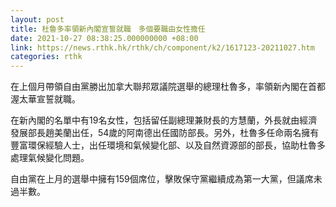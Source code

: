 ```yaml
---
layout: post
title: 杜魯多率領新內閣宣誓就職　多個要職由女性擔任
date: 2021-10-27 08:38:25.000000000 +08:00
link: https://news.rthk.hk/rthk/ch/component/k2/1617123-20211027.htm
categories: rthk
---
```


在上個月帶領自由黨勝出加拿大聯邦眾議院選舉的總理杜魯多，率領新內閣在首都渥太華宣誓就職。

在新內閣的名單中有19名女性，包括留任副總理兼財長的方慧蘭，外長就由經濟發展部長趙美蘭出任，54歲的阿南德出任國防部長。另外，杜魯多任命兩名擁有豐富環保經驗人士，出任環境和氣候變化部、以及自然資源部的部長，協助杜魯多處理氣候變化問題。

自由黨在上月的選舉中擁有159個席位，擊敗保守黨繼續成為第一大黨，但議席未過半數。
